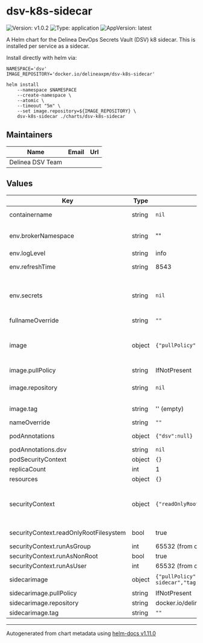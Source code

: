 # dsv-k8s-sidecar

![Version: v1.0.2](https://img.shields.io/badge/Version-v1.0.2-informational?style=flat-square) ![Type: application](https://img.shields.io/badge/Type-application-informational?style=flat-square) ![AppVersion: latest](https://img.shields.io/badge/AppVersion-latest-informational?style=flat-square)

A Helm chart for the Delinea DevOps Secrets Vault (DSV) k8 sidecar.
This is installed per service as a sidecar.

Install directly with helm via:

```shell
NAMESPACE='dsv'
IMAGE_REPOSITORY='docker.io/delineaxpm/dsv-k8s-sidecar'

helm install
    --namespace $NAMESPACE
    --create-namespace \
    --atomic \
    --timeout "5m" \
    --set image.repository=${IMAGE_REPOSITORY} \
    dsv-k8s-sidecar ./charts/dsv-k8s-sidecar
```

## Maintainers

| Name             | Email | Url |
| ---------------- | ----- | --- |
| Delinea DSV Team |       |     |

## Values

| Key                                    | Type   | Default                                                                                      | Description                                                                                                                                                                                                                                 |
| -------------------------------------- | ------ | -------------------------------------------------------------------------------------------- | ------------------------------------------------------------------------------------------------------------------------------------------------------------------------------------------------------------------------------------------- |
| containername                          | string | `nil`                                                                                        | containername is the name of the user provided container. _REQUIRED_                                                                                                                                                                        |
| env.brokerNamespace                    | string | ""                                                                                           | brokerNamespace is the namespace of the broker, which is only required if the broker is not in the same namespace as the sidecar                                                                                                            |
| env.logLevel                           | string | info                                                                                         | logLevel is the log level for the sidecar                                                                                                                                                                                                   |
| env.refreshTime                        | string | 8543                                                                                         | refreshTime is the time interval between refreshes of the secrets                                                                                                                                                                           |
| env.secrets                            | string | `nil`                                                                                        | secrets is a list of secrets to be injected into the pod. This should be comma delimited if providing more than one. For example `dev:mysecret:mypath,dev:mysecret2:mypath2`. _REQUIRED FIELD_                                              |
| fullnameOverride                       | string | `""`                                                                                         |                                                                                                                                                                                                                                             |
| image                                  | object | `{"pullPolicy":"IfNotPresent","repository":null,"tag":null}`                                 | IMPORTANT: This image is the configuration for the user provided service, not the sidecar. The sidecar will be part of this deployment. For example, you could use docker.io/nginx:last and name it nginx as the container name. _REQUIRED_ |
| image.pullPolicy                       | string | IfNotPresent                                                                                 | pullPolicy is the image pull policy                                                                                                                                                                                                         |
| image.repository                       | string | `nil`                                                                                        | repository is the name of the fully qualified image, and is the user image, not the sidecar image. _REQUIRED_                                                                                                                               |
| image.tag                              | string | '' (empty)                                                                                   | Overrides the image tag whose default is the chart appVersion.                                                                                                                                                                              |
| nameOverride                           | string | `""`                                                                                         |                                                                                                                                                                                                                                             |
| podAnnotations                         | object | `{"dsv":null}`                                                                               | podAnnotations is the pod annotations for the controller _REQUIRED_                                                                                                                                                                         |
| podAnnotations.dsv                     | string | `nil`                                                                                        | dsv is the tenant name in DSV _REQUIRED FIELD_                                                                                                                                                                                              |
| podSecurityContext                     | object | `{}`                                                                                         |                                                                                                                                                                                                                                             |
| replicaCount                           | int    | 1                                                                                            | replicaCount                                                                                                                                                                                                                                |
| resources                              | object | `{}`                                                                                         |                                                                                                                                                                                                                                             |
| securityContext                        | object | `{"readOnlyRootFilesystem":true,"runAsGroup":65532,"runAsNonRoot":true,"runAsUser":65532}`   | securityContext is the security context for the controller. This uses chainguard static nonroot based image. Reference: https://edu.chainguard.dev/chainguard/chainguard-images/reference/static/overview/                                  |
| securityContext.readOnlyRootFilesystem | bool   | true                                                                                         | readOnlyRootFilesystem is the read only root file system flag.                                                                                                                                                                              |
| securityContext.runAsGroup             | int    | 65532 (from chainguard static image)                                                         | runAsGroup is the run as group.                                                                                                                                                                                                             |
| securityContext.runAsNonRoot           | bool   | true                                                                                         | runAsNonRoot is the run as non root flag.                                                                                                                                                                                                   |
| securityContext.runAsUser              | int    | 65532 (from chainguard static image)                                                         | runAsUser is the run as user.                                                                                                                                                                                                               |
| sidecarimage                           | object | `{"pullPolicy":"IfNotPresent","repository":"docker.io/delineaxpm/dsv-k8s-sidecar","tag":""}` | sidecarimage is DSV Sidecar Image attached to target pod                                                                                                                                                                                    |
| sidecarimage.pullPolicy                | string | IfNotPresent                                                                                 | pullPolicy is the image pull policy                                                                                                                                                                                                         |
| sidecarimage.repository                | string | docker.io/delineaxpm/dsv-k8s-sidecar                                                         | repository is the name of the fully qualified image                                                                                                                                                                                         |
| sidecarimage.tag                       | string | `""`                                                                                         | @default '' (empty)                                                                                                                                                                                                                         |

---

Autogenerated from chart metadata using [helm-docs v1.11.0](https://github.com/norwoodj/helm-docs/releases/v1.11.0)
